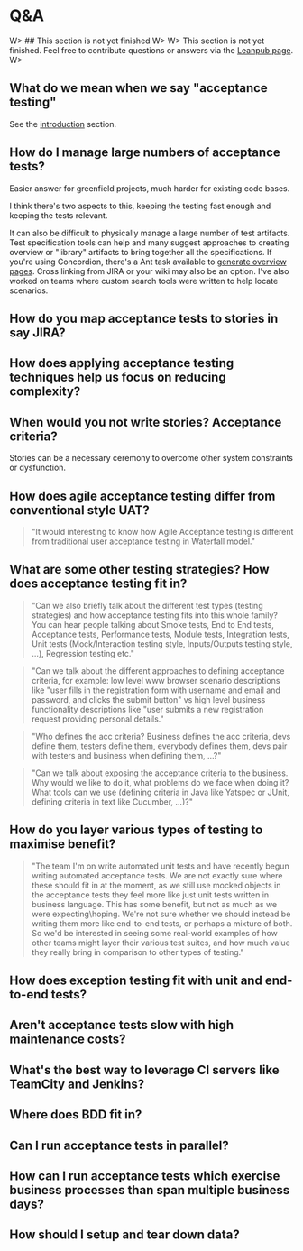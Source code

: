 # Q&A

W> ## This section is not yet finished
W>
W> This section is not yet finished. Feel free to contribute questions or answers via the [Leanpub page](https://leanpub.com/essential_acceptance_testing).
W>


## What do we mean when we say "acceptance testing"

See the [introduction](#part1) section.


## How do I manage large numbers of acceptance tests?

Easier answer for greenfield projects, much harder for existing code bases.

I think there's two aspects to this, keeping the testing fast enough and keeping the tests relevant.

It can also be difficult to physically manage a large number of test artifacts. Test specification tools can help and many suggest approaches to creating overview or "library" artifacts to bring together all the specifications. If you're using Concordion, there's a Ant task available to [generate overview pages](http://baddotrobot.com/blog/2010/07/07/generate-concordion-overviews/). Cross linking from JIRA or your wiki may also be an option. I've also worked on teams where custom search tools were written to help locate scenarios.


## How do you map acceptance tests to stories in say JIRA?


## How does applying acceptance testing techniques help us focus on reducing complexity?


## When would you not write stories? Acceptance criteria?

Stories can be a necessary ceremony to overcome other system constraints or dysfunction.



## How does agile acceptance testing differ from conventional style UAT?

> "It would interesting to know how Agile Acceptance testing is different from traditional user acceptance testing in Waterfall model."


## What are some other testing strategies? How does acceptance testing fit in?

> "Can we also briefly talk about the different test types (testing strategies) and how acceptance testing fits into this whole family? You can hear people talking about Smoke tests, End to End tests, Acceptance tests, Performance tests, Module tests, Integration tests, Unit tests (Mock/Interaction testing style, Inputs/Outputs testing style, ...), Regression testing etc."

> "Can we talk about the different approaches to defining acceptance criteria, for example: low level www browser scenario descriptions like "user fills in the registration form with username and email and password, and clicks the submit button" vs high level business functionality descriptions like "user submits a new registration request providing personal details."

> "Who defines the acc criteria? Business defines the acc criteria, devs define them, testers define them, everybody defines them, devs pair with testers and business when defining them, ...?"

> "Can we talk about exposing the acceptance criteria to the business. Why would we like to do it, what problems do we face when doing it? What tools can we use (defining criteria in Java like Yatspec or JUnit, defining criteria in text like Cucumber, ...)?"


## How do you layer various types of testing to maximise benefit?

> "The team I'm on write automated unit tests and have recently begun writing automated acceptance tests. We are not exactly sure where these should fit in at the moment, as we still use mocked objects in the acceptance tests they feel more like just unit tests written in business language. This has some benefit, but not as much as we were expecting\hoping. We're not sure whether we should instead be writing them more like end-to-end tests, or perhaps a mixture of both. So we'd be interested in seeing some real-world examples of how other teams might layer their various test suites, and how much value they really bring in comparison to other types of testing."


## How does exception testing fit with unit and end-to-end tests?


## Aren't acceptance tests slow with high maintenance costs?


## What's the best way to leverage CI servers like TeamCity and Jenkins?



## Where does BDD fit in?



## Can I run acceptance tests in parallel?



## How can I run acceptance tests which exercise business processes than span multiple business days?



## How should I setup and tear down data?